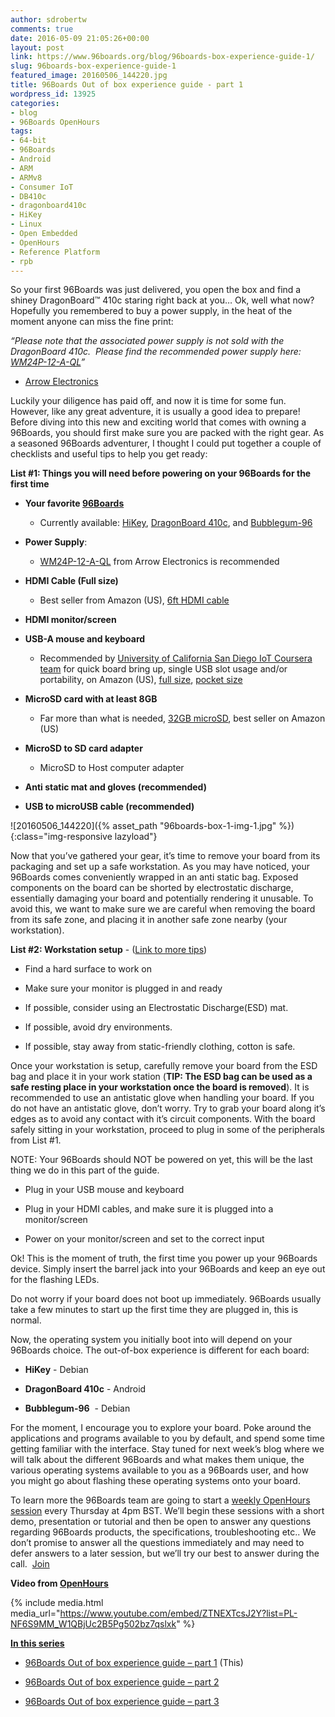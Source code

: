 ```yaml
---
author: sdrobertw
comments: true
date: 2016-05-09 21:05:26+00:00
layout: post
link: https://www.96boards.org/blog/96boards-box-experience-guide-1/
slug: 96boards-box-experience-guide-1
featured_image: 20160506_144220.jpg
title: 96Boards Out of box experience guide - part 1
wordpress_id: 13925
categories:
- blog
- 96Boards OpenHours
tags:
- 64-bit
- 96Boards
- Android
- ARM
- ARMv8
- Consumer IoT
- DB410c
- dragonboard410c
- HiKey
- Linux
- Open Embedded
- OpenHours
- Reference Platform
- rpb
---
```


So your first 96Boards was just delivered, you open the box and find a shiney DragonBoard™ 410c staring right back at you… Ok, well what now? Hopefully you remembered to buy a power supply, in the heat of the moment anyone can miss the fine print:

_“Please note that the associated power supply is not sold with the DragonBoard 410c.  Please find the recommended power supply here: [WM24P-12-A-QL](https://www.arrow.com/en/products/wm24p-12-a-ql/autec-power-systems#page-1)”_

- [Arrow Electronics](https://www.arrow.com)

Luckily your diligence has paid off, and now it is time for some fun. However, like any great adventure, it is usually a good idea to prepare! Before diving into this new and exciting world that comes with owning a 96Boards, you should first make sure you are packed with the right gear. As a seasoned 96Boards adventurer, I thought I could put together a couple of checklists and useful tips to help you get ready:

**List #1: Things you will need before powering on your 96Boards for the first time**




  * **Your favorite [96Boards](https://www.96boards.org)**


    * Currently available: [HiKey](/products/ce/hikey/), [DragonBoard 410c](/products/ce/dragonboard410c/), and [Bubblegum-96](/products/ce/bubblegum96/)





  * **Power Supply**:


    * [WM24P-12-A-QL](https://www.arrow.com/en/products/wm24p-12-a-ql/autec-power-systems#page-1) from Arrow Electronics is recommended





  * **HDMI Cable (Full size)**


    * Best seller from Amazon (US), [6ft HDMI cable](http://www.amazon.com/AmazonBasics-High-Speed-HDMI-Cable-Standard/dp/B014I8SSD0/ref=sr_1_3?ie=UTF8&qid=1462924880&sr=8-3&keywords=HDMI+cable)





  * **HDMI monitor/screen**


  * **USB-A mouse and keyboard**


    * Recommended by [University of California San Diego IoT Coursera team](https://www.coursera.org/specializations/internet-of-things) for quick board bring up, single USB slot usage and/or portability, on Amazon (US), [full size](http://www.amazon.com/Logitech-Wireless-Keyboard-Multi-Touch-Touchpad/dp/B005DKZTMG?ie=UTF8&psc=1&redirect=true&ref_=oh_aui_detailpage_o09_s00), [pocket size](http://www.amazon.com/iPazzPort-Wireless-Multi-Touch-Raspberry-KP-810-10AS/dp/B00KF9LHUI?ie=UTF8&psc=1&redirect=true&ref_=oh_aui_detailpage_o01_s00)





  * **MicroSD card with at least 8GB**


    * Far more than what is needed, [32GB microSD](http://www.amazon.com/SanDisk-microSDHC-Standard-Packaging-SDSQUNC-032G-GN6MA/dp/B010Q57T02?ie=UTF8&keywords=Micro%20sd%20card&qid=1462925731&ref_=sr_1_1&s=pc&sr=1-1), best seller on Amazon (US)





  * **MicroSD to SD card adapter**


    * MicroSD to Host computer adapter





  * **Anti static mat and gloves (recommended)**


  * **USB to microUSB cable (recommended)**


![20160506_144220]({% asset_path "96boards-box-1-img-1.jpg" %}){:class="img-responsive lazyload"}

Now that you’ve gathered your gear, it’s time to remove your board from its packaging and set up a safe workstation. As you may have noticed, your 96Boards comes conveniently wrapped in an anti static bag. Exposed components on the board can be shorted by electrostatic discharge, essentially damaging your board and potentially rendering it unusable. To avoid this, we want to make sure we are careful when removing the board from its safe zone, and placing it in another safe zone nearby (your workstation).

**List #2: Workstation setup** - ([Link to more tips](http://www.wikihow.com/Ground-Yourself-to-Avoid-Destroying-a-Computer-with-Electrostatic-Discharge))




  * Find a hard surface to work on


  * Make sure your monitor is plugged in and ready


  * If possible, consider using an Electrostatic Discharge(ESD) mat.


  * If possible, avoid dry environments.


  * If possible, stay away from static-friendly clothing, cotton is safe.


Once your workstation is setup, carefully remove your board from the ESD bag and place it in your work station (**TIP: The ESD bag can be used as a safe resting place in your workstation once the board is removed**). It is recommended to use an antistatic glove when handling your board. If you do not have an antistatic glove, don’t worry. Try to grab your board along it’s edges as to avoid any contact with it’s circuit components. With the board safely sitting in your workstation, proceed to plug in some of the peripherals from List #1.

NOTE: Your 96Boards should NOT be powered on yet, this will be the last thing we do in this part of the guide.




  * Plug in your USB mouse and keyboard


  * Plug in your HDMI cables, and make sure it is plugged into a monitor/screen


  * Power on your monitor/screen and set to the correct input


Ok! This is the moment of truth, the first time you power up your 96Boards device. Simply insert the barrel jack into your 96Boards and keep an eye out for the flashing LEDs.

Do not worry if your board does not boot up immediately. 96Boards usually take a few minutes to start up the first time they are plugged in, this is normal.

Now, the operating system you initially boot into will depend on your 96Boards choice. The out-of-box experience is different for each board:


  * **HiKey** - Debian


  * **DragonBoard 410c** - Android


  * **Bubblegum-96**  - Debian


For the moment, I encourage you to explore your board. Poke around the applications and programs available to you by default, and spend some time getting familiar with the interface. Stay tuned for next week’s blog where we will talk about the different 96Boards and what makes them unique, the various operating systems available to you as a 96Boards user, and how you might go about flashing these operating systems onto your board.

To learn more the 96Boards team are going to start a [weekly OpenHours session](/openhours/) every Thursday at 4pm BST. We’ll begin these sessions with a short demo, presentation or tutorial and then be open to answer any questions regarding 96Boards products, the specifications, troubleshooting etc.. We don’t promise to answer all the questions immediately and may need to defer answers to a later session, but we’ll try our best to answer during the call.  [Join](/openhours/)

**Video from [OpenHours](/openhours/)**

{% include media.html media_url="https://www.youtube.com/embed/ZTNEXTcsJ2Y?list=PL-NF6S9MM_W1QBjUc2B5Pg502bz7qslxk" %}

[**In this series**](/tag/openhours/)




  * [96Boards Out of box experience guide – part 1](/blog/96boards-box-experience-guide-1/) (This)


  * [96Boards Out of box experience guide – part 2](/blog/96boards-box-experience-guide-2/)


  * [96Boards Out of box experience guide – part 3](/blog/96boards-box-experience-guide-3/)
